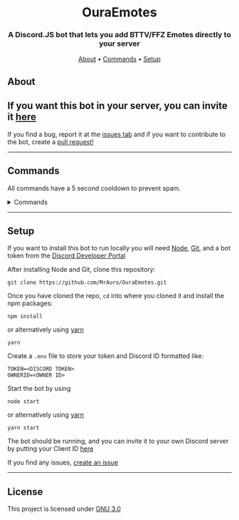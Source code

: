 <h1 align="center">OuraEmotes</h1>

<h3 align="center">A Discord.JS bot that lets you add BTTV/FFZ Emotes directly to your server</h3>

<p align="center">
  <a href="#about">About</a>
  •
  <a href="#commands">Commands</a>
  •
  <a href="#setup">Setup</a>
</p>

## About
## **If you want this bot in your server, you can invite it [here](https://discord.com/oauth2/authorize?client_id=761088567010394142&scope=bot&permissions=1073741824)**

If you find a bug, report it at the [issues tab](https://github.com/MrAuro/OuraEmotes/issues) and if you want to contribute to the bot, create a [pull request!](https://github.com/MrAuro/OuraEmotes/pulls)

---
## Commands
All commands have a 5 second cooldown to prevent spam.
<details>
<summary>Commands</summary>

#### ping
`!ping`

Aliases: `ping` / `p`

Ping the bot

#### addemote
`!addemote <BTTV/FFZ/Image Link> <Emote Name>`

Aliases: `addemote` / `ae`

Add an emote to the Discord Server

#### invite
`!invite`

Aliases: `invite` / `i`

Sends the invite link for the bot

#### help
`!help`

Aliases: `help`

Returns help on the bot

#### commands
`!commands`

Aliases: `commands`

Returns a list of commands and a link to the repo's readme

#### github
`!github`

Aliases: `github` / `gh`

Returns a link to the GitHub repository

#### version
`!version`

Aliases: `v`

Returns the current git commit hash

#### guilds
`!guilds`

Aliases: `servers`

Returns the number of guilds the bot is currently in

#### eval
`!eval <code>`

Aliases: `eval`

Evaluates code, user ID must match config.ownerID
</details>

---
## Setup
If you want to install this bot to run locally you will need [Node](https://nodejs.org/en/), [Git](https://git-scm.com/), and a bot token from the [Discord Developer Portal](https://discord.com/developers/applications)

After installing Node and Git, clone this repository:
```
git clone https://github.com/MrAuro/OuraEmotes.git
```

Once you have cloned the repo, `cd` into where you cloned it and install the npm packages:
```
npm install
```
or alternatively using [yarn](https://www.npmjs.com/package/yarn)
```
yarn
```
Create a `.env` file to store your token and Discord ID formatted like:
```
TOKEN=<DISCORD TOKEN>
OWNERID=<OWNER ID>
```

Start the bot by using
```
node start 
```
or alternatively using [yarn](https://www.npmjs.com/package/yarn)
```
yarn start
```

The bot should be running, and you can invite it to your own Discord server by putting your Client ID [here](https://discordapi.com/permissions.html#1073741824)


If you find any issues, [create an issue](https://github.com/MrAuro/OuraEmotes/issues)

---

## License
This project is licensed under [GNU 3.0](https://www.gnu.org/licenses/gpl-3.0.en.html)
